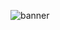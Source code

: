 ![banner ](https://github.com/Amritha-172/coza-store/assets/149568964/88e25eaf-88d5-435d-ac6f-dfbfc827c608)

